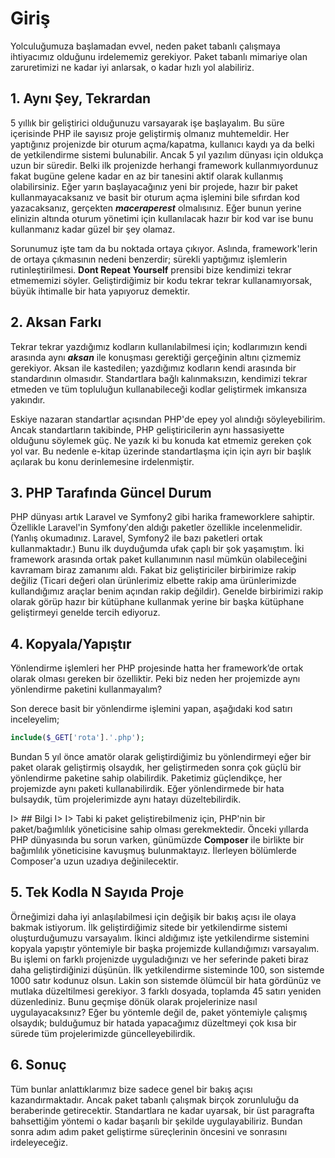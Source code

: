 # Giriş

Yolculuğumuza başlamadan evvel, neden paket tabanlı çalışmaya ihtiyacımız olduğunu irdelememiz gerekiyor. Paket tabanlı mimariye olan zaruretimizi ne kadar iyi anlarsak, o kadar hızlı yol alabiliriz.

## 1. Aynı Şey, Tekrardan

5 yıllık bir geliştirici olduğunuzu varsayarak işe başlayalım. Bu süre içerisinde PHP ile sayısız proje geliştirmiş olmanız muhtemeldir. Her yaptığınız projenizde bir oturum açma/kapatma, kullanıcı kaydı ya da belki de yetkilendirme sistemi bulunabilir. Ancak 5 yıl yazılım dünyası için oldukça uzun bir süredir. Belki ilk projenizde herhangi framework kullanmıyordunuz fakat bugüne gelene kadar en az bir tanesini aktif olarak kullanmış olabilirsiniz. Eğer yarın başlayacağınız yeni bir projede, hazır bir paket kullanmayacaksanız ve basit bir oturum açma işlemini bile sıfırdan kod yazacaksanız, gerçekten ***maceraperest*** olmalısınız. Eğer bunun yerine elinizin altında oturum yönetimi için kullanılacak hazır bir kod var ise bunu kullanmanız kadar güzel bir şey olamaz.

Sorunumuz işte tam da bu noktada ortaya çıkıyor. Aslında, framework'lerin de ortaya çıkmasının nedeni benzerdir; sürekli yaptığımız işlemlerin rutinleştirilmesi. **Dont Repeat Yourself** prensibi bize kendimizi tekrar etmememizi söyler. Geliştirdiğimiz bir kodu tekrar tekrar kullanamıyorsak, büyük ihtimalle bir hata yapıyoruz demektir.  

## 2. Aksan Farkı

Tekrar tekrar yazdığımız kodların kullanılabilmesi için; kodlarımızın kendi arasında aynı ***aksan*** ile konuşması gerektiği gerçeğinin altını çizmemiz gerekiyor. Aksan ile kastedilen; yazdığımız kodların kendi arasında bir standardının olmasıdır. Standartlara bağlı kalınmaksızın, kendimizi tekrar etmeden ve tüm topluluğun kullanabileceği kodlar geliştirmek imkansıza yakındır.

Eskiye nazaran standartlar açısından PHP'de epey yol alındığı söyleyebilirim. Ancak standartların takibinde, PHP geliştiricilerin aynı hassasiyette olduğunu söylemek güç. Ne yazık ki bu konuda kat etmemiz gereken çok yol var. Bu nedenle e-kitap üzerinde standartlaşma için için ayrı bir başlık açılarak bu konu derinlemesine irdelenmiştir.

## 3. PHP Tarafında Güncel Durum

PHP dünyası artık Laravel ve Symfony2 gibi harika frameworklere sahiptir. Özellikle Laravel'in Symfony′den aldığı paketler özellikle incelenmelidir. (Yanlış okumadınız. Laravel, Symfony2 ile bazı paketleri ortak kullanmaktadır.) Bunu ilk duyduğumda ufak çaplı bir şok yaşamıştım. İki framework arasında ortak paket kullanımının nasıl mümkün olabileceğini kavramam biraz zamanımı aldı. Fakat biz geliştiriciler birbirimize rakip değiliz (Ticari değeri olan ürünlerimiz elbette rakip ama ürünlerimizde kullandığımız araçlar benim açından rakip değildir). Genelde birbirimizi rakip olarak görüp hazır bir kütüphane kullanmak yerine bir başka kütüphane geliştirmeyi genelde tercih ediyoruz. 

## 4. Kopyala/Yapıştır

Yönlendirme işlemleri her PHP projesinde hatta her framework’de ortak olarak olması gereken bir özelliktir. Peki biz neden her projemizde aynı yönlendirme paketini kullanmayalım? 

Son derece basit bir yönlendirme işlemini yapan, aşağıdaki kod satırı inceleyelim;

```php
include($_GET['rota'].'.php');
```

Bundan 5 yıl önce amatör olarak geliştirdiğimiz bu yönlendirmeyi eğer bir paket olarak geliştirmiş olsaydık, her geliştirmeden sonra çok güçlü bir yönlendirme paketine sahip olabilirdik. Paketimiz güçlendikçe, her projemizde aynı paketi kullanabilirdik. Eğer yönlendirmede bir hata bulsaydık, tüm projelerimizde aynı hatayı düzeltebilirdik.

I> ## Bilgi
I>
I> Tabi ki paket geliştirebilmeniz için, PHP'nin bir paket/bağımlılık yöneticisine sahip olması gerekmektedir. Önceki yıllarda PHP dünyasında bu sorun varken, günümüzde **Composer** ile birlikte bir bağımlılık yöneticisine kavuşmuş bulunmaktayız. İlerleyen bölümlerde Composer'a uzun uzadıya değinilecektir.

## 5. Tek Kodla N Sayıda Proje

Örneğimizi daha iyi anlaşılabilmesi için değişik bir bakış açısı ile olaya bakmak istiyorum. İlk geliştirdiğimiz sitede bir yetkilendirme sistemi oluşturduğumuzu varsayalım. İkinci aldığımız işte yetkilendirme sistemini kopyala yapıştır yöntemiyle bir başka projemizde kullandığımızı varsayalım. Bu işlemi on farklı projenizde uyguladığınızı ve her seferinde paketi biraz daha geliştirdiğinizi düşünün. İlk yetkilendirme sisteminde 100, son sistemde 1000 satır kodunuz olsun. Lakin son sistemde ölümcül bir hata gördünüz ve mutlaka düzeltilmesi gerekiyor. 3 farklı dosyada, toplamda 45 satırı yeniden düzenlediniz. Bunu geçmişe dönük olarak projelerinize nasıl uygulayacaksınız? Eğer bu yöntemle değil de, paket yöntemiyle çalışmış olsaydık; bulduğumuz bir hatada yapacağımız düzeltmeyi çok kısa bir sürede tüm projelerimizde güncelleyebilirdik.

## 6. Sonuç

Tüm bunlar anlattıklarımız bize sadece genel bir bakış açısı kazandırmaktadır. Ancak paket tabanlı çalışmak birçok zorunluluğu da beraberinde getirecektir. Standartlara ne kadar uyarsak, bir üst paragrafta bahsettiğim yöntemi o kadar başarılı bir şekilde uygulayabiliriz. Bundan sonra adım adım paket geliştirme süreçlerinin öncesini ve sonrasını irdeleyeceğiz.

